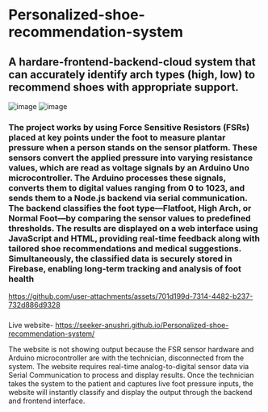 # Personalized-shoe-recommendation-system
## A hardare-frontend-backend-cloud system that can accurately identify arch types (high, low) to recommend shoes with appropriate support.
![image](https://github.com/user-attachments/assets/a1f4bd75-5ab5-43e2-b8df-ccdf8b53a2a1)
![image](https://github.com/user-attachments/assets/5d254916-ffe1-4565-9e09-a9f80f6b519e)
### The project works by using Force Sensitive Resistors (FSRs) placed at key points under the foot to measure plantar pressure when a person stands on the sensor platform. These sensors convert the applied pressure into varying resistance values, which are read as voltage signals by an Arduino Uno microcontroller. The Arduino processes these signals, converts them to digital values ranging from 0 to 1023, and sends them to a Node.js backend via serial communication. The backend classifies the foot type—Flatfoot, High Arch, or Normal Foot—by comparing the sensor values to predefined thresholds. The results are displayed on a web interface using JavaScript and HTML, providing real-time feedback along with tailored shoe recommendations and medical suggestions. Simultaneously, the classified data is securely stored in Firebase, enabling long-term tracking and analysis of foot health

https://github.com/user-attachments/assets/701d199d-7314-4482-b237-732d886d9328

###
Live website- https://seeker-anushri.github.io/Personalized-shoe-recommendation-system/

The website is not showing output because the FSR sensor hardware and Arduino microcontroller are with the technician, disconnected from the system. The website requires real-time analog-to-digital sensor data via Serial Communication to process and display results. Once the technician takes the system to the patient and captures live foot pressure inputs, the website will instantly classify and display the output through the backend and frontend interface.

